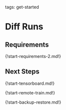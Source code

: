 tags: get-started

# Diff Runs

## Requirements

{!start-requirements-2.md!}

## Next Steps
{!start-tensorboard.md!}


{!start-remote-train.md!}

{!start-backup-restore.md!}
